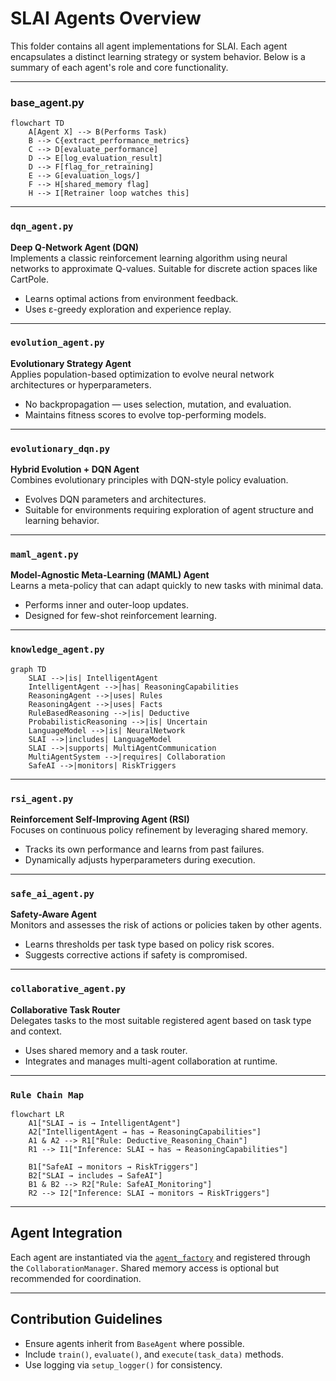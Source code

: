 # SLAI Agents Overview

This folder contains all agent implementations for SLAI. Each agent encapsulates a distinct learning strategy or system behavior. Below is a summary of each agent's role and core functionality.

---
### base_agent.py
```mermaid
flowchart TD
    A[Agent X] --> B(Performs Task)
    B --> C{extract_performance_metrics}
    C --> D[evaluate_performance]
    D --> E[log_evaluation_result]
    D --> F[flag_for_retraining]
    E --> G[evaluation_logs/]
    F --> H[shared_memory flag]
    H --> I[Retrainer loop watches this]
```

---

### `dqn_agent.py`
**Deep Q-Network Agent (DQN)**  
Implements a classic reinforcement learning algorithm using neural networks to approximate Q-values. Suitable for discrete action spaces like CartPole.

- Learns optimal actions from environment feedback.
- Uses ε-greedy exploration and experience replay.

---

### `evolution_agent.py`
**Evolutionary Strategy Agent**  
Applies population-based optimization to evolve neural network architectures or hyperparameters.

- No backpropagation — uses selection, mutation, and evaluation.
- Maintains fitness scores to evolve top-performing models.

---

### `evolutionary_dqn.py`
**Hybrid Evolution + DQN Agent**  
Combines evolutionary principles with DQN-style policy evaluation.

- Evolves DQN parameters and architectures.
- Suitable for environments requiring exploration of agent structure and learning behavior.

---

### `maml_agent.py`
**Model-Agnostic Meta-Learning (MAML) Agent**  
Learns a meta-policy that can adapt quickly to new tasks with minimal data.

- Performs inner and outer-loop updates.
- Designed for few-shot reinforcement learning.

---

### `knowledge_agent.py`
```mermaid
graph TD
    SLAI -->|is| IntelligentAgent
    IntelligentAgent -->|has| ReasoningCapabilities
    ReasoningAgent -->|uses| Rules
    ReasoningAgent -->|uses| Facts
    RuleBasedReasoning -->|is| Deductive
    ProbabilisticReasoning -->|is| Uncertain
    LanguageModel -->|is| NeuralNetwork
    SLAI -->|includes| LanguageModel
    SLAI -->|supports| MultiAgentCommunication
    MultiAgentSystem -->|requires| Collaboration
    SafeAI -->|monitors| RiskTriggers

```

---

### `rsi_agent.py`
**Reinforcement Self-Improving Agent (RSI)**  
Focuses on continuous policy refinement by leveraging shared memory.

- Tracks its own performance and learns from past failures.
- Dynamically adjusts hyperparameters during execution.

---

### `safe_ai_agent.py`
**Safety-Aware Agent**  
Monitors and assesses the risk of actions or policies taken by other agents.

- Learns thresholds per task type based on policy risk scores.
- Suggests corrective actions if safety is compromised.

---

### `collaborative_agent.py`
**Collaborative Task Router**  
Delegates tasks to the most suitable registered agent based on task type and context.

- Uses shared memory and a task router.
- Integrates and manages multi-agent collaboration at runtime.

---
### `Rule Chain Map`
```mermaid
flowchart LR
    A1["SLAI → is → IntelligentAgent"]
    A2["IntelligentAgent → has → ReasoningCapabilities"]
    A1 & A2 --> R1["Rule: Deductive_Reasoning_Chain"]
    R1 --> I1["Inference: SLAI → has → ReasoningCapabilities"]

    B1["SafeAI → monitors → RiskTriggers"]
    B2["SLAI → includes → SafeAI"]
    B1 & B2 --> R2["Rule: SafeAI_Monitoring"]
    R2 --> I2["Inference: SLAI → monitors → RiskTriggers"]
```
---

## Agent Integration

Each agent are instantiated via the [`agent_factory`](../utils/agent_factory.py) and registered through the `CollaborationManager`. Shared memory access is optional but recommended for coordination.

---

## Contribution Guidelines

- Ensure agents inherit from `BaseAgent` where possible.
- Include `train()`, `evaluate()`, and `execute(task_data)` methods.
- Use logging via `setup_logger()` for consistency.

